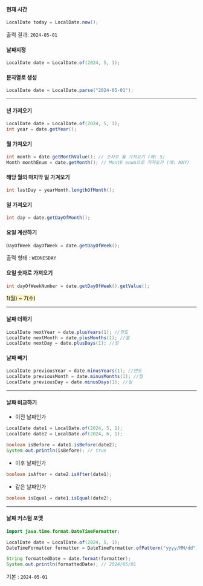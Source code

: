 #### 현재 시간
```java
LocalDate today = LocalDate.now();
```
출력 결과: `2024-05-01`

#### 날짜지정
```java
LocalDate date = LocalDate.of(2024, 5, 1);
```

#### 문자열로 생성
```java
LocalDate date = LocalDate.parse("2024-05-01");
```

---
#### 년 가져오기
```java
LocalDate date = LocalDate.of(2024, 5, 1); 
int year = date.getYear();
```
#### 월 가져오기
```java
int month = date.getMonthValue(); // 숫자로 월 가져오기 (예: 5)
Month monthEnum = date.getMonth(); // Month enum으로 가져오기 (예: MAY)
```

#### 해당 월의 마지막 일 가겨오기
```java
int lastDay = yearMonth.lengthOfMonth();
```
#### 일 가져오기
```java
int day = date.getDayOfMonth();
```

#### 요일 계산하기
```java
DayOfWeek dayOfWeek = date.getDayOfWeek();
```
출력 형태 : `WEDNESDAY`

#### 요일 숫자로 가져오기
```java
int dayOfWeekNumber = date.getDayOfWeek().getValue();
```
<mark style="background: #FFF3A3A6;">1(월) ~ 7(수)</mark>

---
#### 날짜 더하기
```java
LocalDate nextYear = date.plusYears(1); //연도
LocalDate nextMonth = date.plusMonths(1); //월
LocalDate nextDay = date.plusDays(1); //일
```

#### 날짜 빼기
```java
LocalDate previousYear = date.minusYears(1); //연도
LocalDate previousMonth = date.minusMonths(1); //월
LocalDate previousDay = date.minusDays(1); //일
```

---
#### 날짜 비교하기
- 이전 날짜인가
```java
LocalDate date1 = LocalDate.of(2024, 5, 1);
LocalDate date2 = LocalDate.of(2024, 6, 1);

boolean isBefore = date1.isBefore(date2);
System.out.println(isBefore); // true
```
- 이후 날짜인가
```java
boolean isAfter = date2.isAfter(date1);
```
- 같은 날짜인가
```java
boolean isEqual = date1.isEqual(date2);
```

---
#### 날짜 커스텀 포맷
```java
import java.time.format.DateTimeFormatter;

LocalDate date = LocalDate.of(2024, 5, 1);
DateTimeFormatter formatter = DateTimeFormatter.ofPattern("yyyy/MM/dd");

String formattedDate = date.format(formatter);
System.out.println(formattedDate); // 2024/05/01
```
기본 : `2024-05-01`

